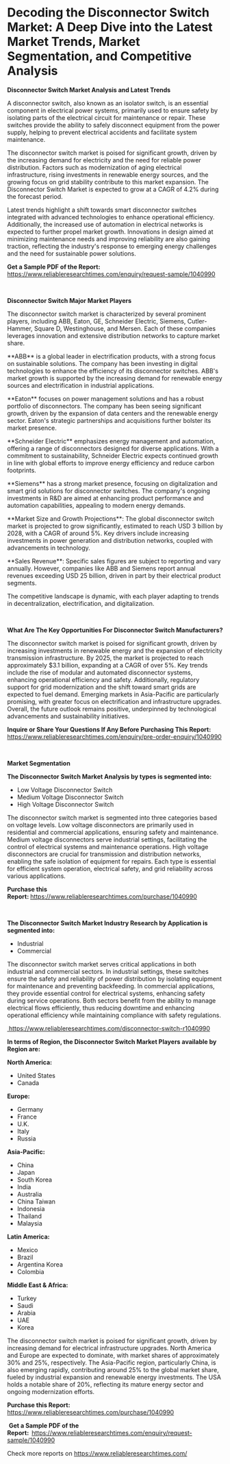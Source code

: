 <p><h1>Decoding the Disconnector Switch Market: A Deep Dive into the Latest Market Trends, Market Segmentation, and Competitive Analysis</h1></p><p><strong>Disconnector Switch Market Analysis and Latest Trends</strong></p>
<p><p>A disconnector switch, also known as an isolator switch, is an essential component in electrical power systems, primarily used to ensure safety by isolating parts of the electrical circuit for maintenance or repair. These switches provide the ability to safely disconnect equipment from the power supply, helping to prevent electrical accidents and facilitate system maintenance.</p><p>The disconnector switch market is poised for significant growth, driven by the increasing demand for electricity and the need for reliable power distribution. Factors such as modernization of aging electrical infrastructure, rising investments in renewable energy sources, and the growing focus on grid stability contribute to this market expansion. The Disconnector Switch Market is expected to grow at a CAGR of 4.2% during the forecast period.</p><p>Latest trends highlight a shift towards smart disconnector switches integrated with advanced technologies to enhance operational efficiency. Additionally, the increased use of automation in electrical networks is expected to further propel market growth. Innovations in design aimed at minimizing maintenance needs and improving reliability are also gaining traction, reflecting the industry's response to emerging energy challenges and the need for sustainable power solutions.</p></p>
<p><strong>Get a Sample PDF of the Report:&nbsp;</strong> <a href="https://www.reliableresearchtimes.com/enquiry/request-sample/1040990?utm_campaign=2771&utm_medium=2&utm_source=Github&utm_content=ia&utm_term=06042025&utm_id=disconnector-switch">https://www.reliableresearchtimes.com/enquiry/request-sample/1040990</a></p>
<p>&nbsp;</p>
<p><strong>Disconnector Switch Major Market Players</strong></p>
<p><p>The disconnector switch market is characterized by several prominent players, including ABB, Eaton, GE, Schneider Electric, Siemens, Cutler-Hammer, Square D, Westinghouse, and Mersen. Each of these companies leverages innovation and extensive distribution networks to capture market share.</p><p>**ABB** is a global leader in electrification products, with a strong focus on sustainable solutions. The company has been investing in digital technologies to enhance the efficiency of its disconnector switches. ABB's market growth is supported by the increasing demand for renewable energy sources and electrification in industrial applications.</p><p>**Eaton** focuses on power management solutions and has a robust portfolio of disconnectors. The company has been seeing significant growth, driven by the expansion of data centers and the renewable energy sector. Eaton's strategic partnerships and acquisitions further bolster its market presence.</p><p>**Schneider Electric** emphasizes energy management and automation, offering a range of disconnectors designed for diverse applications. With a commitment to sustainability, Schneider Electric expects continued growth in line with global efforts to improve energy efficiency and reduce carbon footprints.</p><p>**Siemens** has a strong market presence, focusing on digitalization and smart grid solutions for disconnector switches. The company's ongoing investments in R&D are aimed at enhancing product performance and automation capabilities, appealing to modern energy demands.</p><p>**Market Size and Growth Projections**: The global disconnector switch market is projected to grow significantly, estimated to reach USD 3 billion by 2028, with a CAGR of around 5%. Key drivers include increasing investments in power generation and distribution networks, coupled with advancements in technology.</p><p>**Sales Revenue**: Specific sales figures are subject to reporting and vary annually. However, companies like ABB and Siemens report annual revenues exceeding USD 25 billion, driven in part by their electrical product segments.</p><p>The competitive landscape is dynamic, with each player adapting to trends in decentralization, electrification, and digitalization.</p></p>
<p>&nbsp;</p>
<p><strong>What Are The Key Opportunities For Disconnector Switch Manufacturers?</strong></p>
<p><p>The disconnector switch market is poised for significant growth, driven by increasing investments in renewable energy and the expansion of electricity transmission infrastructure. By 2025, the market is projected to reach approximately $3.1 billion, expanding at a CAGR of over 5%. Key trends include the rise of modular and automated disconnector systems, enhancing operational efficiency and safety. Additionally, regulatory support for grid modernization and the shift toward smart grids are expected to fuel demand. Emerging markets in Asia-Pacific are particularly promising, with greater focus on electrification and infrastructure upgrades. Overall, the future outlook remains positive, underpinned by technological advancements and sustainability initiatives.</p></p>
<p><strong>Inquire or Share Your Questions If Any Before Purchasing This Report:</strong> <a href="https://www.reliableresearchtimes.com/enquiry/pre-order-enquiry/1040990?utm_campaign=2771&utm_medium=2&utm_source=Github&utm_content=ia&utm_term=06042025&utm_id=disconnector-switch">https://www.reliableresearchtimes.com/enquiry/pre-order-enquiry/1040990</a></p>
<p>&nbsp;</p>
<p><strong>Market Segmentation</strong></p>
<p><strong>The Disconnector Switch Market Analysis by types is segmented into:</strong></p>
<p><ul><li>Low Voltage Disconnector Switch</li><li>Medium Voltage Disconnector Switch</li><li>High Voltage Disconnector Switch</li></ul></p>
<p><p>The disconnector switch market is segmented into three categories based on voltage levels. Low voltage disconnectors are primarily used in residential and commercial applications, ensuring safety and maintenance. Medium voltage disconnectors serve industrial settings, facilitating the control of electrical systems and maintenance operations. High voltage disconnectors are crucial for transmission and distribution networks, enabling the safe isolation of equipment for repairs. Each type is essential for efficient system operation, electrical safety, and grid reliability across various applications.</p></p>
<p><strong>Purchase this Report:&nbsp;</strong><a href="https://www.reliableresearchtimes.com/purchase/1040990?utm_campaign=2771&utm_medium=2&utm_source=Github&utm_content=ia&utm_term=06042025&utm_id=disconnector-switch">https://www.reliableresearchtimes.com/purchase/1040990</a></p>
<p>&nbsp;</p>
<p><strong>The Disconnector Switch Market Industry Research by Application is segmented into:</strong></p>
<p><ul><li>Industrial</li><li>Commercial</li></ul></p>
<p><p>The disconnector switch market serves critical applications in both industrial and commercial sectors. In industrial settings, these switches ensure the safety and reliability of power distribution by isolating equipment for maintenance and preventing backfeeding. In commercial applications, they provide essential control for electrical systems, enhancing safety during service operations. Both sectors benefit from the ability to manage electrical flows efficiently, thus reducing downtime and enhancing operational efficiency while maintaining compliance with safety regulations.</p></p>
<p><a href="https://www.reliableresearchtimes.com/disconnector-switch-r1040990?utm_campaign=2771&utm_medium=2&utm_source=Github&utm_content=ia&utm_term=06042025&utm_id=disconnector-switch">&nbsp;https://www.reliableresearchtimes.com/disconnector-switch-r1040990</a></p>
<p><strong>In terms of Region, the Disconnector Switch Market Players available by Region are:</strong></p>
<p>
    <p> <strong> North America: </strong>
        <ul>
            <li>United States</li>
            <li>Canada</li>
        </ul>
        </p> 
    <p> <strong> Europe: </strong>
        <ul>
            <li>Germany</li>
            <li>France</li>
            <li>U.K.</li>
            <li>Italy</li>
            <li>Russia</li>
        </ul>
        </p> 
    <p> <strong> Asia-Pacific: </strong>
        <ul>
            <li>China</li>
            <li>Japan</li>
            <li>South Korea</li>
            <li>India</li>
            <li>Australia</li>
            <li>China Taiwan</li>
            <li>Indonesia</li>
            <li>Thailand</li>
            <li>Malaysia</li>
        </ul>
        </p> 
    <p> <strong> Latin America: </strong>
        <ul>
            <li>Mexico</li>
            <li>Brazil</li>
            <li>Argentina Korea</li>
            <li>Colombia</li>
        </ul>
        </p> 
    <p> <strong> Middle East & Africa: </strong>
        <ul>
            <li>Turkey</li>
            <li>Saudi</li>
            <li>Arabia</li>
            <li>UAE</li>
            <li>Korea</li>
        </ul>
    </p>
    </p>
<p><p>The disconnector switch market is poised for significant growth, driven by increasing demand for electrical infrastructure upgrades. North America and Europe are expected to dominate, with market shares of approximately 30% and 25%, respectively. The Asia-Pacific region, particularly China, is also emerging rapidly, contributing around 25% to the global market share, fueled by industrial expansion and renewable energy investments. The USA holds a notable share of 20%, reflecting its mature energy sector and ongoing modernization efforts.</p></p>
<p><strong>Purchase this Report: </strong><a href="https://www.reliableresearchtimes.com/purchase/1040990?utm_campaign=2771&utm_medium=2&utm_source=Github&utm_content=ia&utm_term=06042025&utm_id=disconnector-switch">https://www.reliableresearchtimes.com/purchase/1040990</a></p>
<p>&nbsp;<strong>Get a Sample PDF of the Report:&nbsp;&nbsp;</strong><a href="https://www.reliableresearchtimes.com/enquiry/request-sample/1040990?utm_campaign=2771&utm_medium=2&utm_source=Github&utm_content=ia&utm_term=06042025&utm_id=disconnector-switch">https://www.reliableresearchtimes.com/enquiry/request-sample/1040990</a></p>
<p><strong></strong></p>
<p>Check more reports on <a href="https://www.reliableresearchtimes.com/?utm_campaign=2771&utm_medium=2&utm_source=Github&utm_content=ia&utm_term=06042025&utm_id=disconnector-switch">https://www.reliableresearchtimes.com/</a></p>